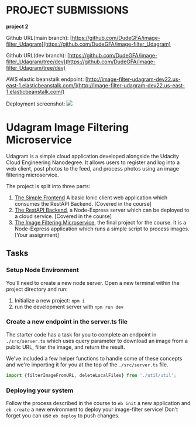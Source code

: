 # PROJECT SUBMISSIONS
**project 2**

Github URL(main branch): [https://github.com/DudeGFA/image-filter_Udagram](https://github.com/DudeGFA/image-filter_Udagram)

Github URL(dev branch): [https://github.com/DudeGFA/image-filter_Udagram/tree/dev](https://github.com/DudeGFA/image-filter_Udagram/tree/dev)

AWS elastic beanstalk endpoint: [http://image-filter-udagram-dev22.us-east-1.elasticbeanstalk.com/](http://image-filter-udagram-dev22.us-east-1.elasticbeanstalk.com/)

Deployment screenshot: <img src=https://github.com/DudeGFA/image-filter_Udagram/blob/main/deployment_screenshots/deployment%20screenshot.png >

# Udagram Image Filtering Microservice

Udagram is a simple cloud application developed alongside the Udacity Cloud Engineering Nanodegree. It allows users to register and log into a web client, post photos to the feed, and process photos using an image filtering microservice.

The project is split into three parts:
1. [The Simple Frontend](https://github.com/udacity/cloud-developer/tree/master/course-02/exercises/udacity-c2-frontend)
A basic Ionic client web application which consumes the RestAPI Backend. [Covered in the course]
2. [The RestAPI Backend](https://github.com/udacity/cloud-developer/tree/master/course-02/exercises/udacity-c2-restapi), a Node-Express server which can be deployed to a cloud service. [Covered in the course]
3. [The Image Filtering Microservice](https://github.com/udacity/cloud-developer/tree/master/course-02/project/image-filter-starter-code), the final project for the course. It is a Node-Express application which runs a simple script to process images. [Your assignment]

## Tasks

### Setup Node Environment

You'll need to create a new node server. Open a new terminal within the project directory and run:

1. Initialize a new project: `npm i`
2. run the development server with `npm run dev`

### Create a new endpoint in the server.ts file

The starter code has a task for you to complete an endpoint in `./src/server.ts` which uses query parameter to download an image from a public URL, filter the image, and return the result.

We've included a few helper functions to handle some of these concepts and we're importing it for you at the top of the `./src/server.ts`  file.

```typescript
import {filterImageFromURL, deleteLocalFiles} from './util/util';
```

### Deploying your system

Follow the process described in the course to `eb init` a new application and `eb create` a new environment to deploy your image-filter service! Don't forget you can use `eb deploy` to push changes.
